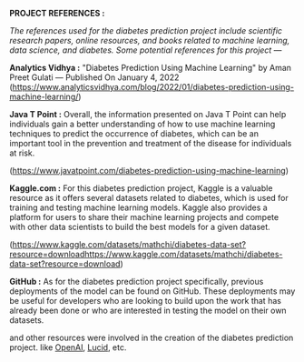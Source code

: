 **PROJECT REFERENCES :**

_The references used for the diabetes prediction project include scientific research
papers, online resources, and books related to machine learning, data science, and
diabetes. Some potential references for this project —_

**Analytics Vidhya :** "Diabetes Prediction Using Machine Learning" by Aman Preet
Gulati — Published On January 4, 2022
(https://www.analyticsvidhya.com/blog/2022/01/diabetes-prediction-using-machine-learning/)

**Java T Point :** Overall, the information presented on Java T Point can help individuals
gain a better understanding of how to use machine learning techniques to predict the
occurrence of diabetes, which can be an important tool in the prevention and
treatment of the disease for individuals at risk.

(https://www.javatpoint.com/diabetes-prediction-using-machine-learning)

**Kaggle.com :** For this diabetes prediction project, Kaggle is a valuable resource as it
offers several datasets related to diabetes, which is used for training and testing
machine learning models. Kaggle also provides a platform for users to share their
machine learning projects and compete with other data scientists to build the best
models for a given dataset.

(https://www.kaggle.com/datasets/mathchi/diabetes-data-set?resource=downloadhttps://www.kaggle.com/datasets/mathchi/diabetes-data-set?resource=download)

**GitHub :** As for the diabetes prediction project specifically, previous deployments of
the model can be found on GitHub. These deployments may be useful for developers
who are looking to build upon the work that has already been done or who are
interested in testing the model on their own datasets.

and other resources were involved in the creation of the diabetes prediction project.
like [OpenAI](chat.openai.com), [Lucid](lucid.app), etc.

